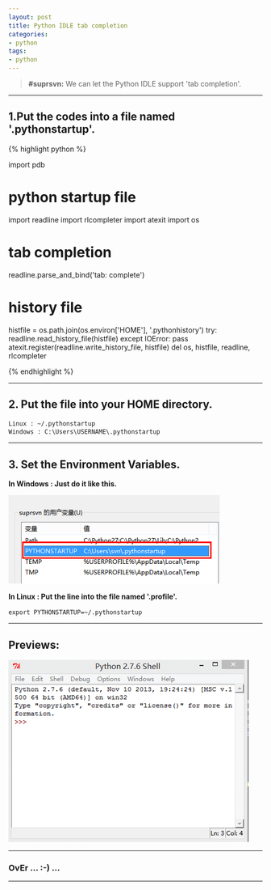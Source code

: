 ```yaml
---
layout: post
title: Python IDLE tab completion
categories:
- python
tags:
- python
---
```


> __#suprsvn:__ We can let the Python IDLE support 'tab completion'.

---

## 1.Put the codes into a file named '.pythonstartup'.

{% highlight python %}

import pdb
# python startup file
import readline
import rlcompleter
import atexit
import os
# tab completion
readline.parse_and_bind('tab: complete')
# history file
histfile = os.path.join(os.environ['HOME'], '.pythonhistory')
try:
    readline.read_history_file(histfile)
except IOError:
    pass
atexit.register(readline.write_history_file, histfile)
del os, histfile, readline, rlcompleter

{% endhighlight %}

---

## 2. Put the file into your HOME directory.      

    Linux : ~/.pythonstartup
    Windows : C:\Users\USERNAME\.pythonstartup

---

## 3. Set the Environment Variables.       

__In Windows : Just do it like this.__

![PYTHONSTARTUP](../images/PYTHONSTARTUP.png)

__In Linux : Put the line into the file named '.profile'.__

    export PYTHONSTARTUP=~/.pythonstartup     

---

## Previews:

![python_idle_tab_completion.gif](../images/python_idle_tab_completion.gif)

---

### OvEr … :-) …

---

